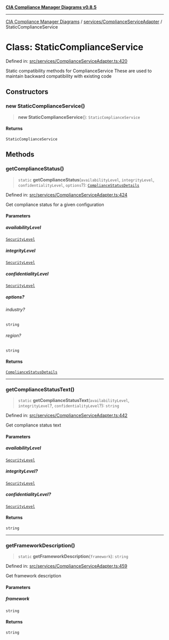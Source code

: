 [**CIA Compliance Manager Diagrams v0.8.5**](../../../README.md)

***

[CIA Compliance Manager Diagrams](../../../modules.md) / [services/ComplianceServiceAdapter](../README.md) / StaticComplianceService

# Class: StaticComplianceService

Defined in: [src/services/ComplianceServiceAdapter.ts:420](https://github.com/Hack23/cia-compliance-manager/blob/3ae0301247f765ba03c8c0fe645db4718bb8af76/src/services/ComplianceServiceAdapter.ts#L420)

Static compatibility methods for ComplianceService
These are used to maintain backward compatibility with existing code

## Constructors

### new StaticComplianceService()

> **new StaticComplianceService**(): `StaticComplianceService`

#### Returns

`StaticComplianceService`

## Methods

### getComplianceStatus()

> `static` **getComplianceStatus**(`availabilityLevel`, `integrityLevel`, `confidentialityLevel`, `options`?): [`ComplianceStatusDetails`](../../complianceService/interfaces/ComplianceStatusDetails.md)

Defined in: [src/services/ComplianceServiceAdapter.ts:424](https://github.com/Hack23/cia-compliance-manager/blob/3ae0301247f765ba03c8c0fe645db4718bb8af76/src/services/ComplianceServiceAdapter.ts#L424)

Get compliance status for a given configuration

#### Parameters

##### availabilityLevel

[`SecurityLevel`](../../../types/cia/type-aliases/SecurityLevel.md)

##### integrityLevel

[`SecurityLevel`](../../../types/cia/type-aliases/SecurityLevel.md)

##### confidentialityLevel

[`SecurityLevel`](../../../types/cia/type-aliases/SecurityLevel.md)

##### options?

###### industry?

`string`

###### region?

`string`

#### Returns

[`ComplianceStatusDetails`](../../complianceService/interfaces/ComplianceStatusDetails.md)

***

### getComplianceStatusText()

> `static` **getComplianceStatusText**(`availabilityLevel`, `integrityLevel`?, `confidentialityLevel`?): `string`

Defined in: [src/services/ComplianceServiceAdapter.ts:442](https://github.com/Hack23/cia-compliance-manager/blob/3ae0301247f765ba03c8c0fe645db4718bb8af76/src/services/ComplianceServiceAdapter.ts#L442)

Get compliance status text

#### Parameters

##### availabilityLevel

[`SecurityLevel`](../../../types/cia/type-aliases/SecurityLevel.md)

##### integrityLevel?

[`SecurityLevel`](../../../types/cia/type-aliases/SecurityLevel.md)

##### confidentialityLevel?

[`SecurityLevel`](../../../types/cia/type-aliases/SecurityLevel.md)

#### Returns

`string`

***

### getFrameworkDescription()

> `static` **getFrameworkDescription**(`framework`): `string`

Defined in: [src/services/ComplianceServiceAdapter.ts:459](https://github.com/Hack23/cia-compliance-manager/blob/3ae0301247f765ba03c8c0fe645db4718bb8af76/src/services/ComplianceServiceAdapter.ts#L459)

Get framework description

#### Parameters

##### framework

`string`

#### Returns

`string`
